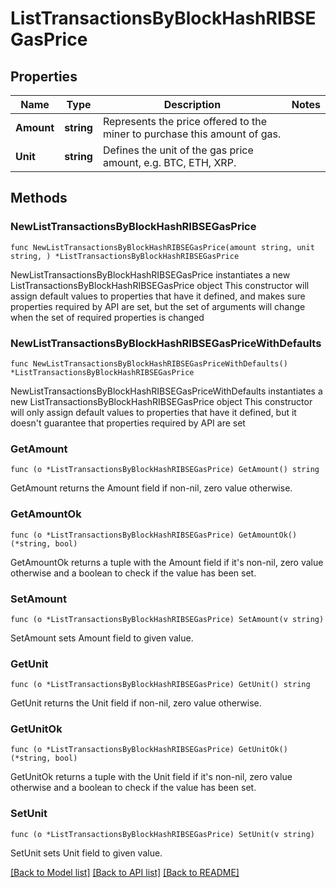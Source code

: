 # ListTransactionsByBlockHashRIBSEGasPrice

## Properties

Name | Type | Description | Notes
------------ | ------------- | ------------- | -------------
**Amount** | **string** | Represents the price offered to the miner to purchase this amount of gas. | 
**Unit** | **string** | Defines the unit of the gas price amount, e.g. BTC, ETH, XRP. | 

## Methods

### NewListTransactionsByBlockHashRIBSEGasPrice

`func NewListTransactionsByBlockHashRIBSEGasPrice(amount string, unit string, ) *ListTransactionsByBlockHashRIBSEGasPrice`

NewListTransactionsByBlockHashRIBSEGasPrice instantiates a new ListTransactionsByBlockHashRIBSEGasPrice object
This constructor will assign default values to properties that have it defined,
and makes sure properties required by API are set, but the set of arguments
will change when the set of required properties is changed

### NewListTransactionsByBlockHashRIBSEGasPriceWithDefaults

`func NewListTransactionsByBlockHashRIBSEGasPriceWithDefaults() *ListTransactionsByBlockHashRIBSEGasPrice`

NewListTransactionsByBlockHashRIBSEGasPriceWithDefaults instantiates a new ListTransactionsByBlockHashRIBSEGasPrice object
This constructor will only assign default values to properties that have it defined,
but it doesn't guarantee that properties required by API are set

### GetAmount

`func (o *ListTransactionsByBlockHashRIBSEGasPrice) GetAmount() string`

GetAmount returns the Amount field if non-nil, zero value otherwise.

### GetAmountOk

`func (o *ListTransactionsByBlockHashRIBSEGasPrice) GetAmountOk() (*string, bool)`

GetAmountOk returns a tuple with the Amount field if it's non-nil, zero value otherwise
and a boolean to check if the value has been set.

### SetAmount

`func (o *ListTransactionsByBlockHashRIBSEGasPrice) SetAmount(v string)`

SetAmount sets Amount field to given value.


### GetUnit

`func (o *ListTransactionsByBlockHashRIBSEGasPrice) GetUnit() string`

GetUnit returns the Unit field if non-nil, zero value otherwise.

### GetUnitOk

`func (o *ListTransactionsByBlockHashRIBSEGasPrice) GetUnitOk() (*string, bool)`

GetUnitOk returns a tuple with the Unit field if it's non-nil, zero value otherwise
and a boolean to check if the value has been set.

### SetUnit

`func (o *ListTransactionsByBlockHashRIBSEGasPrice) SetUnit(v string)`

SetUnit sets Unit field to given value.



[[Back to Model list]](../README.md#documentation-for-models) [[Back to API list]](../README.md#documentation-for-api-endpoints) [[Back to README]](../README.md)


